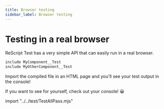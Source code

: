 ```yaml
---
title: Browser testing
sidebar_label: Browser testing
---
```


# Testing in a real browser

ReScript Test has a very simple API that can easily run in a real browser.

```js title="BrowserTests.res"
include MyComponent__Test
include MyOtherComponent__Test
```

Import the compiled file in an HTML page and you'll see your test output in the console!

If you want to see for yourself, check out your console! 😀

import "../../test/TestAllPass.mjs"